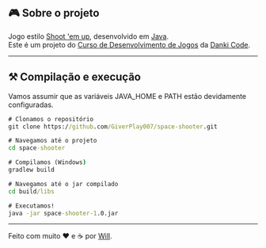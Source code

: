 ## 🎮 Sobre o projeto
Jogo estilo [Shoot 'em up](https://en.wikipedia.org/wiki/Shoot_%27em_up), desenvolvido em [Java](https://www.java.com/).  
Este é um projeto do [Curso de Desenvolvimento de Jogos](https://cursos.dankicode.com/curso-dev-games) da [Danki Code](http://cursos.dankicode.com/).

---

## ⚒️ Compilação e execução
Vamos assumir que as variáveis JAVA_HOME e PATH estão devidamente configuradas.

```bat
# Clonamos o repositório
git clone https://github.com/GiverPlay007/space-shooter.git

# Navegamos até o projeto
cd space-shooter

# Compilamos (Windows)
gradlew build

# Navegamos até o jar compilado
cd build/libs

# Executamos!
java -jar space-shooter-1.0.jar
```
---

Feito com muito ❤️ e ☕ por [Will](https://github.com/GiverPlay007).
